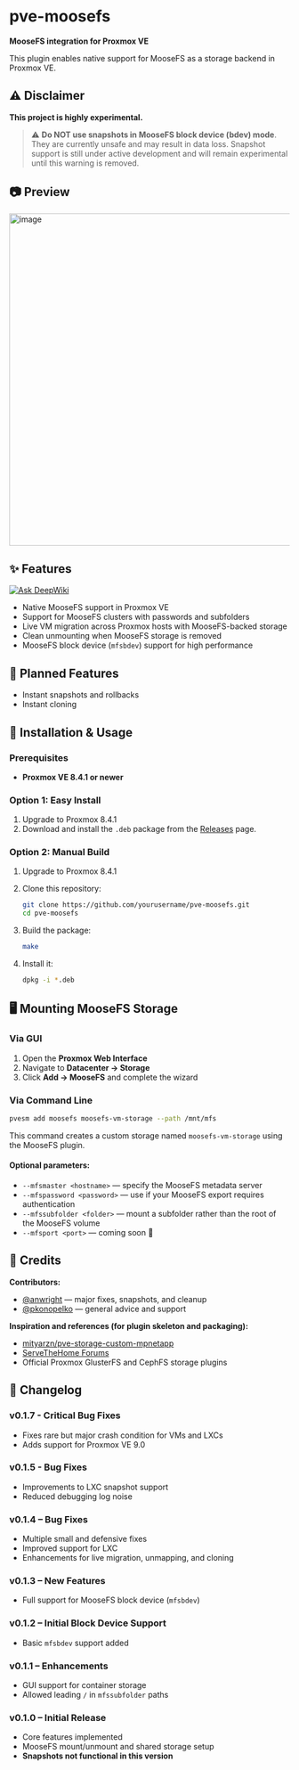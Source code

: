 # pve-moosefs

**MooseFS integration for Proxmox VE**

This plugin enables native support for MooseFS as a storage backend in Proxmox VE.

## ⚠️ Disclaimer

**This project is highly experimental.**

> ⚠️ **Do NOT use snapshots in MooseFS block device (bdev) mode**. They are currently unsafe and may result in data loss. Snapshot support is still under active development and will remain experimental until this warning is removed.

## 📷 Preview

<img width="597" alt="image" src="https://github.com/user-attachments/assets/a3d13281-344e-4ec4-9ed8-7556582e5d5b" />

## ✨ Features

[![Ask DeepWiki](https://deepwiki.com/badge.svg)](https://deepwiki.com/Zorlin/pve-moosefs)

* Native MooseFS support in Proxmox VE
* Support for MooseFS clusters with passwords and subfolders
* Live VM migration across Proxmox hosts with MooseFS-backed storage
* Clean unmounting when MooseFS storage is removed
* MooseFS block device (`mfsbdev`) support for high performance

## 🚧 Planned Features

* Instant snapshots and rollbacks
* Instant cloning

## 🚀 Installation & Usage

### Prerequisites

* **Proxmox VE 8.4.1 or newer**

### Option 1: Easy Install

1. Upgrade to Proxmox 8.4.1
2. Download and install the `.deb` package from the [Releases](../../releases) page.

### Option 2: Manual Build

1. Upgrade to Proxmox 8.4.1
2. Clone this repository:

   ```bash
   git clone https://github.com/yourusername/pve-moosefs.git
   cd pve-moosefs
   ```
3. Build the package:

   ```bash
   make
   ```
4. Install it:

   ```bash
   dpkg -i *.deb
   ```

## 🖥️ Mounting MooseFS Storage

### Via GUI

1. Open the **Proxmox Web Interface**
2. Navigate to **Datacenter → Storage**
3. Click **Add → MooseFS** and complete the wizard

### Via Command Line

```bash
pvesm add moosefs moosefs-vm-storage --path /mnt/mfs
```

This command creates a custom storage named `moosefs-vm-storage` using the MooseFS plugin.

#### Optional parameters:

* `--mfsmaster <hostname>` — specify the MooseFS metadata server
* `--mfspassword <password>` — use if your MooseFS export requires authentication
* `--mfssubfolder <folder>` — mount a subfolder rather than the root of the MooseFS volume
* `--mfsport <port>` — coming soon 🚧

## 🙏 Credits

**Contributors:**

* [@anwright](https://github.com/anwright) — major fixes, snapshots, and cleanup
* [@pkonopelko](https://github.com/pkonopelko) — general advice and support

**Inspiration and references (for plugin skeleton and packaging):**

* [mityarzn/pve-storage-custom-mpnetapp](https://github.com/mityarzn/pve-storage-custom-mpnetapp)
* [ServeTheHome Forums](https://forums.servethehome.com/index.php?threads/custom-storage-plugins-for-proxmox.12558/)
* Official Proxmox GlusterFS and CephFS storage plugins

## 📝 Changelog

### v0.1.7 - Critical Bug Fixes

* Fixes rare but major crash condition for VMs and LXCs
* Adds support for Proxmox VE 9.0

### v0.1.5 - Bug Fixes

* Improvements to LXC snapshot support
* Reduced debugging log noise

### v0.1.4 – Bug Fixes

* Multiple small and defensive fixes
* Improved support for LXC
* Enhancements for live migration, unmapping, and cloning

### v0.1.3 – New Features

* Full support for MooseFS block device (`mfsbdev`)

### v0.1.2 – Initial Block Device Support

* Basic `mfsbdev` support added

### v0.1.1 – Enhancements

* GUI support for container storage
* Allowed leading `/` in `mfssubfolder` paths

### v0.1.0 – Initial Release

* Core features implemented
* MooseFS mount/unmount and shared storage setup
* **Snapshots not functional in this version**
